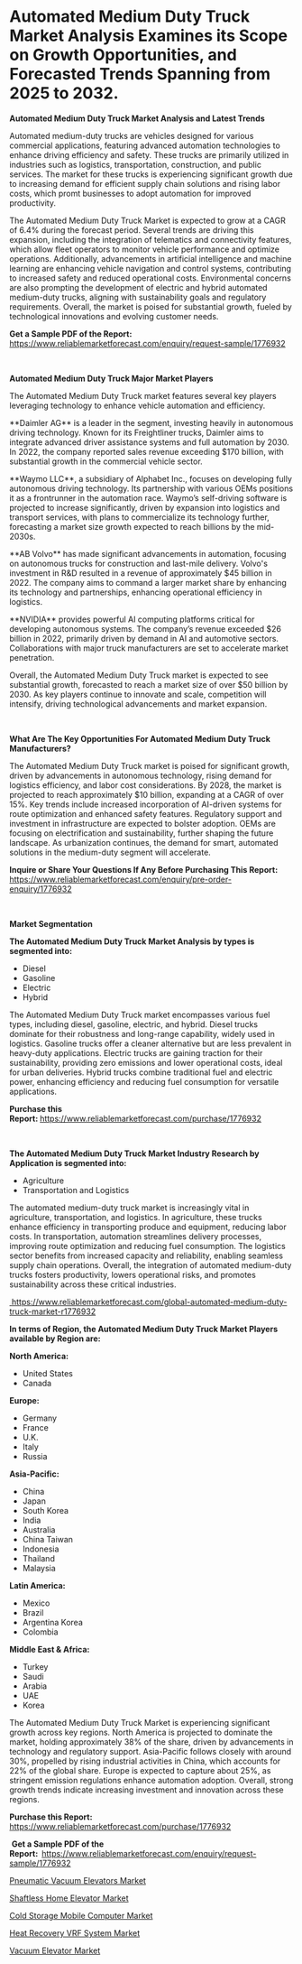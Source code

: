 <p><h1>Automated Medium Duty Truck Market Analysis Examines its Scope on Growth Opportunities, and Forecasted Trends Spanning from 2025 to 2032.</h1></p><p><strong>Automated Medium Duty Truck Market Analysis and Latest Trends</strong></p>
<p><p>Automated medium-duty trucks are vehicles designed for various commercial applications, featuring advanced automation technologies to enhance driving efficiency and safety. These trucks are primarily utilized in industries such as logistics, transportation, construction, and public services. The market for these trucks is experiencing significant growth due to increasing demand for efficient supply chain solutions and rising labor costs, which promt businesses to adopt automation for improved productivity.</p><p>The Automated Medium Duty Truck Market is expected to grow at a CAGR of 6.4% during the forecast period. Several trends are driving this expansion, including the integration of telematics and connectivity features, which allow fleet operators to monitor vehicle performance and optimize operations. Additionally, advancements in artificial intelligence and machine learning are enhancing vehicle navigation and control systems, contributing to increased safety and reduced operational costs. Environmental concerns are also prompting the development of electric and hybrid automated medium-duty trucks, aligning with sustainability goals and regulatory requirements. Overall, the market is poised for substantial growth, fueled by technological innovations and evolving customer needs.</p></p>
<p><strong>Get a Sample PDF of the Report:&nbsp;</strong> <a href="https://www.reliablemarketforecast.com/enquiry/request-sample/1776932?utm_campaign=3208&utm_medium=2&utm_source=Github&utm_content=ia&utm_term=25032025&utm_id=automated-medium-duty-truck">https://www.reliablemarketforecast.com/enquiry/request-sample/1776932</a></p>
<p>&nbsp;</p>
<p><strong>Automated Medium Duty Truck Major Market Players</strong></p>
<p><p>The Automated Medium Duty Truck market features several key players leveraging technology to enhance vehicle automation and efficiency. </p><p>**Daimler AG** is a leader in the segment, investing heavily in autonomous driving technology. Known for its Freightliner trucks, Daimler aims to integrate advanced driver assistance systems and full automation by 2030. In 2022, the company reported sales revenue exceeding $170 billion, with substantial growth in the commercial vehicle sector.</p><p>**Waymo LLC**, a subsidiary of Alphabet Inc., focuses on developing fully autonomous driving technology. Its partnership with various OEMs positions it as a frontrunner in the automation race. Waymo’s self-driving software is projected to increase significantly, driven by expansion into logistics and transport services, with plans to commercialize its technology further, forecasting a market size growth expected to reach billions by the mid-2030s.</p><p>**AB Volvo** has made significant advancements in automation, focusing on autonomous trucks for construction and last-mile delivery. Volvo's investment in R&D resulted in a revenue of approximately $45 billion in 2022. The company aims to command a larger market share by enhancing its technology and partnerships, enhancing operational efficiency in logistics.</p><p>**NVIDIA** provides powerful AI computing platforms critical for developing autonomous systems. The company’s revenue exceeded $26 billion in 2022, primarily driven by demand in AI and automotive sectors. Collaborations with major truck manufacturers are set to accelerate market penetration.</p><p>Overall, the Automated Medium Duty Truck market is expected to see substantial growth, forecasted to reach a market size of over $50 billion by 2030. As key players continue to innovate and scale, competition will intensify, driving technological advancements and market expansion.</p></p>
<p>&nbsp;</p>
<p><strong>What Are The Key Opportunities For Automated Medium Duty Truck Manufacturers?</strong></p>
<p><p>The Automated Medium Duty Truck market is poised for significant growth, driven by advancements in autonomous technology, rising demand for logistics efficiency, and labor cost considerations. By 2028, the market is projected to reach approximately $10 billion, expanding at a CAGR of over 15%. Key trends include increased incorporation of AI-driven systems for route optimization and enhanced safety features. Regulatory support and investment in infrastructure are expected to bolster adoption. OEMs are focusing on electrification and sustainability, further shaping the future landscape. As urbanization continues, the demand for smart, automated solutions in the medium-duty segment will accelerate.</p></p>
<p><strong>Inquire or Share Your Questions If Any Before Purchasing This Report:</strong> <a href="https://www.reliablemarketforecast.com/enquiry/pre-order-enquiry/1776932?utm_campaign=3208&utm_medium=2&utm_source=Github&utm_content=ia&utm_term=25032025&utm_id=automated-medium-duty-truck">https://www.reliablemarketforecast.com/enquiry/pre-order-enquiry/1776932</a></p>
<p>&nbsp;</p>
<p><strong>Market Segmentation</strong></p>
<p><strong>The Automated Medium Duty Truck Market Analysis by types is segmented into:</strong></p>
<p><ul><li>Diesel</li><li>Gasoline</li><li>Electric</li><li>Hybrid</li></ul></p>
<p><p>The Automated Medium Duty Truck market encompasses various fuel types, including diesel, gasoline, electric, and hybrid. Diesel trucks dominate for their robustness and long-range capability, widely used in logistics. Gasoline trucks offer a cleaner alternative but are less prevalent in heavy-duty applications. Electric trucks are gaining traction for their sustainability, providing zero emissions and lower operational costs, ideal for urban deliveries. Hybrid trucks combine traditional fuel and electric power, enhancing efficiency and reducing fuel consumption for versatile applications.</p></p>
<p><strong>Purchase this Report:&nbsp;</strong><a href="https://www.reliablemarketforecast.com/purchase/1776932?utm_campaign=3208&utm_medium=2&utm_source=Github&utm_content=ia&utm_term=25032025&utm_id=automated-medium-duty-truck">https://www.reliablemarketforecast.com/purchase/1776932</a></p>
<p>&nbsp;</p>
<p><strong>The Automated Medium Duty Truck Market Industry Research by Application is segmented into:</strong></p>
<p><ul><li>Agriculture</li><li>Transportation and Logistics</li></ul></p>
<p><p>The automated medium-duty truck market is increasingly vital in agriculture, transportation, and logistics. In agriculture, these trucks enhance efficiency in transporting produce and equipment, reducing labor costs. In transportation, automation streamlines delivery processes, improving route optimization and reducing fuel consumption. The logistics sector benefits from increased capacity and reliability, enabling seamless supply chain operations. Overall, the integration of automated medium-duty trucks fosters productivity, lowers operational risks, and promotes sustainability across these critical industries.</p></p>
<p><a href="https://www.reliablemarketforecast.com/global-automated-medium-duty-truck-market-r1776932?utm_campaign=3208&utm_medium=2&utm_source=Github&utm_content=ia&utm_term=25032025&utm_id=automated-medium-duty-truck">&nbsp;https://www.reliablemarketforecast.com/global-automated-medium-duty-truck-market-r1776932</a></p>
<p><strong>In terms of Region, the Automated Medium Duty Truck Market Players available by Region are:</strong></p>
<p>
    <p> <strong> North America: </strong>
        <ul>
            <li>United States</li>
            <li>Canada</li>
        </ul>
        </p> 
    <p> <strong> Europe: </strong>
        <ul>
            <li>Germany</li>
            <li>France</li>
            <li>U.K.</li>
            <li>Italy</li>
            <li>Russia</li>
        </ul>
        </p> 
    <p> <strong> Asia-Pacific: </strong>
        <ul>
            <li>China</li>
            <li>Japan</li>
            <li>South Korea</li>
            <li>India</li>
            <li>Australia</li>
            <li>China Taiwan</li>
            <li>Indonesia</li>
            <li>Thailand</li>
            <li>Malaysia</li>
        </ul>
        </p> 
    <p> <strong> Latin America: </strong>
        <ul>
            <li>Mexico</li>
            <li>Brazil</li>
            <li>Argentina Korea</li>
            <li>Colombia</li>
        </ul>
        </p> 
    <p> <strong> Middle East & Africa: </strong>
        <ul>
            <li>Turkey</li>
            <li>Saudi</li>
            <li>Arabia</li>
            <li>UAE</li>
            <li>Korea</li>
        </ul>
    </p>
    </p>
<p><p>The Automated Medium Duty Truck Market is experiencing significant growth across key regions. North America is projected to dominate the market, holding approximately 38% of the share, driven by advancements in technology and regulatory support. Asia-Pacific follows closely with around 30%, propelled by rising industrial activities in China, which accounts for 22% of the global share. Europe is expected to capture about 25%, as stringent emission regulations enhance automation adoption. Overall, strong growth trends indicate increasing investment and innovation across these regions.</p></p>
<p><strong>Purchase this Report: </strong><a href="https://www.reliablemarketforecast.com/purchase/1776932?utm_campaign=3208&utm_medium=2&utm_source=Github&utm_content=ia&utm_term=25032025&utm_id=automated-medium-duty-truck">https://www.reliablemarketforecast.com/purchase/1776932</a></p>
<p>&nbsp;<strong>Get a Sample PDF of the Report:&nbsp;&nbsp;</strong><a href="https://www.reliablemarketforecast.com/enquiry/request-sample/1776932?utm_campaign=3208&utm_medium=2&utm_source=Github&utm_content=ia&utm_term=25032025&utm_id=automated-medium-duty-truck">https://www.reliablemarketforecast.com/enquiry/request-sample/1776932</a></p>
<p><strong></strong></p>
<p><p><a href="https://www.linkedin.com/pulse/deep-insights-pneumatic-vacuum-elevators-market-size-pvlfe?utm_campaign=3208&utm_medium=2&utm_source=Github&utm_content=ia&utm_term=25032025&utm_id=automated-medium-duty-truck">Pneumatic Vacuum Elevators Market</a></p><p><a href="https://www.linkedin.com/pulse/analysis-market-shaftless-home-elevator-illuminating-jerfe?utm_campaign=3208&utm_medium=2&utm_source=Github&utm_content=ia&utm_term=25032025&utm_id=automated-medium-duty-truck">Shaftless Home Elevator Market</a></p><p><a href="https://github.com/shirlantosx7/Market-Research-Report-List-1/blob/main/cold-storage-mobile-computer-market.md?utm_campaign=3208&utm_medium=2&utm_source=Github&utm_content=ia&utm_term=25032025&utm_id=automated-medium-duty-truck">Cold Storage Mobile Computer Market</a></p><p><a href="https://www.linkedin.com/pulse/heat-recovery-vrf-system-market-growth-analysis-2025-2032-trends-3avfe?utm_campaign=3208&utm_medium=2&utm_source=Github&utm_content=ia&utm_term=25032025&utm_id=automated-medium-duty-truck">Heat Recovery VRF System Market</a></p><p><a href="https://www.linkedin.com/pulse/vacuum-elevator-market-analysis-growth-forecast-136-cagr-rmyfe?utm_campaign=3208&utm_medium=2&utm_source=Github&utm_content=ia&utm_term=25032025&utm_id=automated-medium-duty-truck">Vacuum Elevator Market</a></p></p>